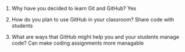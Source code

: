 1. Why have you decided to learn Git and GitHub?
Yes

2. How do you plan to use GitHub in your classroom?
Share code with students

3. What are ways that GitHub might help you and your students manage code?
Can make coding assignments more managable
